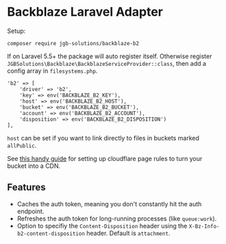 # Backblaze Laravel Adapter

Setup:

```
composer require jgb-solutions/backblaze-b2
```

If on Laravel 5.5+ the package will auto register itself. Otherwise register `JGBSolutions\Backblaze\BackblazeServiceProvider::class`, then add a config array in `filesystems.php`.

```
'b2' => [
    'driver' => 'b2',
    'key' => env('BACKBLAZE_B2_KEY'),
    'host' => env('BACKBLAZE_B2_HOST'),
    'bucket' => env('BACKBLAZE_B2_BUCKET'),
    'account' => env('BACKBLAZE_B2_ACCOUNT'),
    'disposition' => env('BACKBLAZE_B2_DISPOSITION')
],
```

`host` can be set if you want to link directly to files in buckets marked `allPublic`.

See [this handy guide](https://silversuit.net/blog/2016/04/how-to-set-up-a-practically-free-cdn/) for setting up cloudflare page rules to turn your bucket into a CDN.

## Features

- Caches the auth token, meaning you don't constantly hit the auth endpoint.
- Refreshes the auth token for long-running processes (like `queue:work`).
- Option to specifiy the `Content-Disposition` header using the `X-Bz-Info-b2-content-disposition` header. Default is `attachment`.